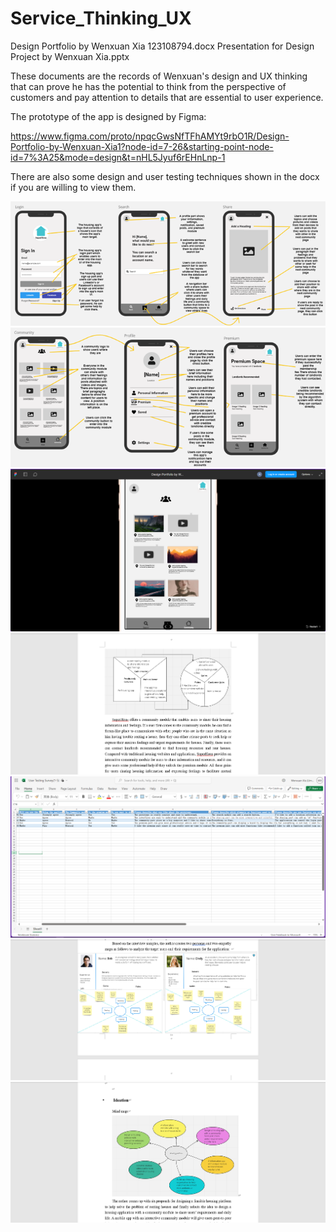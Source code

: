 # Service_Thinking_UX
Design Portfolio by Wenxuan Xia 123108794.docx
Presentation for Design Project by Wenxuan Xia.pptx

These documents are the records of Wenxuan's design and UX thinking that can prove he has the potential to think from the perspective of customers and pay attention to details that are
essential to user experience.

The prototype of the app is designed by Figma:

https://www.figma.com/proto/npqcGwsNfTFhAMYt9rbO1R/Design-Portfolio-by-Wenxuan-Xia1?node-id=7-26&starting-point-node-id=7%3A25&mode=design&t=nHL5Jyuf6rEHnLnp-1

There are also some design and user testing techniques shown in the docx if you are willing to view them.

![image](https://github.com/XuanWenX/Service_Thinking_UX/blob/main/Prototyping1.png)
![image](https://github.com/XuanWenX/Service_Thinking_UX/blob/main/Prototyping2.png)
![image](https://github.com/XuanWenX/Service_Thinking_UX/blob/main/Display1.png)
![image](https://github.com/XuanWenX/Service_Thinking_UX/blob/main/Data1.png)
![image](https://github.com/XuanWenX/Service_Thinking_UX/blob/main/Data2.png)
![image](https://github.com/XuanWenX/Service_Thinking_UX/blob/main/Data3.png)
![image](https://github.com/XuanWenX/Service_Thinking_UX/blob/main/Data4.png)
